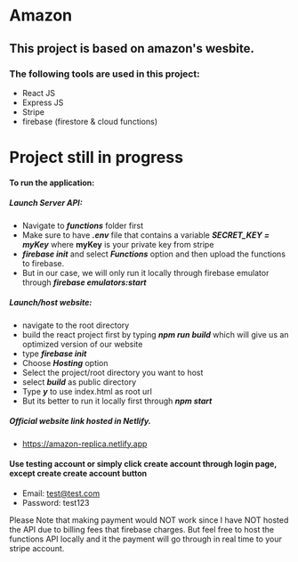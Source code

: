 # Amazon 

## This project is based on amazon's wesbite. 
### The following tools are used in this project:
- React JS
- Express JS
- Stripe
- firebase (firestore & cloud functions)

# Project still in progress

#### To run the application: 
##### Launch Server API:
- Navigate to ***functions*** folder first
- Make sure to have ***.env*** file that contains a variable ***SECRET_KEY = myKey*** where **myKey** is your private key from stripe
- ***firebase init*** and select ***Functions*** option and then upload the functions to firebase.
- But in our case, we will only run it locally through firebase emulator through ***firebase emulators:start***

##### Launch/host website:
- navigate to the root directory
- build the react project first by typing ***npm run build*** which will give us an optimized version of our website
- type ***firebase init***
- Choose ***Hosting*** option
- Select the project/root directory you want to host 
- select ***build*** as public directory
- Type ***y*** to use index.html as root url
- But its better to run it locally first through ***npm start***


##### Official website link hosted in Netlify.
- https://amazon-replica.netlify.app

#### Use testing account or simply click create account through login page, except create create account button
- Email: test@test.com
- Password: test123

Please Note that making payment would NOT work since I have NOT hosted the API due to billing fees that firebase charges. But feel free to host the functions API locally and it the payment will go through in real time to your stripe account. 